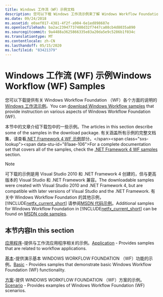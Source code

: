 ```yaml
---
title: Windows 工作流（WF）示例文档
description: 您可以下载 Windows 工作流示例来了解 Windows Workflow Foundation 的各个方面，包括应用程序、基本和方案示例。
ms.date: 09/24/2018
ms.assetid: e0aef017-4381-4f2f-a904-6e1ed898687e
ms.openlocfilehash: ba2ac23947737480d32f7447ca08cb4d8035a890
ms.sourcegitcommit: 9a4488a3625866335e83a20da5e9c5286b1f034c
ms.translationtype: MT
ms.contentlocale: zh-CN
ms.lasthandoff: 05/15/2020
ms.locfileid: "83421379"
---
```

# <a name="windows-workflow-wf-samples"></a><span data-ttu-id="81aae-103">Windows 工作流 (WF) 示例</span><span class="sxs-lookup"><span data-stu-id="81aae-103">Windows Workflow (WF) Samples</span></span>

<span data-ttu-id="81aae-104">您可以下载提供有关 Windows Workflow Foundation （WF）各个方面的说明的[Windows 工作流示例](https://www.microsoft.com/download/details.aspx?id=21459)。</span><span class="sxs-lookup"><span data-stu-id="81aae-104">You can [download Windows Workflow samples](https://www.microsoft.com/download/details.aspx?id=21459) that provide instruction on various aspects of Windows Workflow Foundation (WF).</span></span>

<span data-ttu-id="81aae-105">本节中的文章介绍下载包中的一些示例。</span><span class="sxs-lookup"><span data-stu-id="81aae-105">The articles in this section describe some of the samples in the download package.</span></span> <span data-ttu-id="81aae-106">有关涵盖所有示例的完整文档集，请查看[.NET Framework 4 WF 示例](https://docs.microsoft.com/previous-versions/dotnet/netframework-4.0/dd483375(v%3dvs.100))部分。</span><span class="sxs-lookup"><span data-stu-id="81aae-106">For a complete documentation set that covers all of the samples, check the [.NET Framework 4 WF samples](https://docs.microsoft.com/previous-versions/dotnet/netframework-4.0/dd483375(v%3dvs.100)) section.</span></span>

> [!NOTE]
> <span data-ttu-id="81aae-107">可下载的示例是用 Visual Studio 2010 和 .NET Framework 4 创建的，但与更高版本的 Visual Studio 和 .NET Framework 兼容。</span><span class="sxs-lookup"><span data-stu-id="81aae-107">The downloadable samples were created with Visual Studio 2010 and .NET Framework 4, but are compatible with later versions of Visual Studio and the .NET Framework.</span></span> <span data-ttu-id="81aae-108">有关中 Windows Workflow Foundation 的其他示例， [!INCLUDE[netfx_current_short](../../../../includes/netfx-current-short-md.md)] 请参阅[MSDN 代码示例](https://aka.ms/WF45Samples)。</span><span class="sxs-lookup"><span data-stu-id="81aae-108">Additional samples for Windows Workflow Foundation in [!INCLUDE[netfx_current_short](../../../../includes/netfx-current-short-md.md)] can be found on [MSDN code samples](https://aka.ms/WF45Samples).</span></span>

## <a name="in-this-section"></a><span data-ttu-id="81aae-109">本节内容</span><span class="sxs-lookup"><span data-stu-id="81aae-109">In this section</span></span>

<span data-ttu-id="81aae-110">[应用程序](application.md)-提供与工作流应用程序相关的示例。</span><span class="sxs-lookup"><span data-stu-id="81aae-110">[Application](application.md) - Provides samples that are related to workflow applications.</span></span>

<span data-ttu-id="81aae-111">[基本](basic.md)-提供演示基本 WINDOWS WORKFLOW FOUNDATION （WF）功能的示例。</span><span class="sxs-lookup"><span data-stu-id="81aae-111">[Basic](basic.md) - Provides samples that demonstrate basic Windows Workflow Foundation (WF) functionality.</span></span>

<span data-ttu-id="81aae-112">[方案](scenario.md)-提供 WINDOWS WORKFLOW FOUNDATION （WF）方案的示例。</span><span class="sxs-lookup"><span data-stu-id="81aae-112">[Scenario](scenario.md) - Provides examples of Windows Workflow Foundation (WF) scenarios.</span></span>
